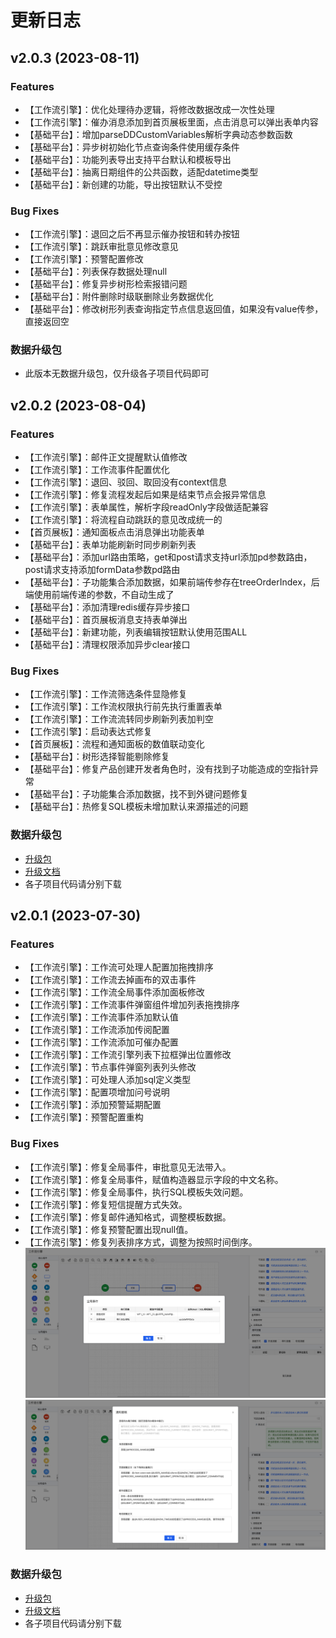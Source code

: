 
# 更新日志

## v2.0.3 (2023-08-11)
### Features
- 【工作流引擎】：优化处理待办逻辑，将修改数据改成一次性处理
- 【工作流引擎】：催办消息添加到首页展板里面，点击消息可以弹出表单内容
- 【基础平台】：增加parseDDCustomVariables解析字典动态参数函数
- 【基础平台】：异步树初始化节点查询条件使用缓存条件
- 【基础平台】：功能列表导出支持平台默认和模板导出
- 【基础平台】：抽离日期组件的公共函数，适配datetime类型
- 【基础平台】：新创建的功能，导出按钮默认不受控

### Bug Fixes
- 【工作流引擎】：退回之后不再显示催办按钮和转办按钮
- 【工作流引擎】：跳跃审批意见修改意见
- 【工作流引擎】：预警配置修改
- 【基础平台】：列表保存数据处理null
- 【基础平台】：修复异步树形检索报错问题
- 【基础平台】：附件删除时级联删除业务数据优化
- 【基础平台】：修改树形列表查询指定节点信息返回值，如果没有value传参，直接返回空

### 数据升级包
- 此版本无数据升级包，仅升级各子项目代码即可

## v2.0.2 (2023-08-04)
### Features
- 【工作流引擎】：邮件正文提醒默认值修改
- 【工作流引擎】：工作流事件配置优化
- 【工作流引擎】：退回、驳回、取回没有context信息
- 【工作流引擎】：修复流程发起后如果是结束节点会报异常信息
- 【工作流引擎】：表单属性，解析字段readOnly字段做适配兼容
- 【工作流引擎】：将流程自动跳跃的意见改成统一的
- 【首页展板】：通知面板点击消息弹出功能表单
- 【基础平台】：表单功能刷新时同步刷新列表
- 【基础平台】：添加url路由策略，get和post请求支持url添加pd参数路由，post请求支持添加formData参数pd路由
- 【基础平台】：子功能集合添加数据，如果前端传参存在treeOrderIndex，后端使用前端传递的参数，不自动生成了
- 【基础平台】：添加清理redis缓存异步接口
- 【基础平台】：首页展板消息支持表单弹出
- 【基础平台】：新建功能，列表编辑按钮默认使用范围ALL
- 【基础平台】：清理权限添加异步clear接口

### Bug Fixes
- 【工作流引擎】：工作流筛选条件显隐修复
- 【工作流引擎】：工作流权限执行前先执行重置表单
- 【工作流引擎】：工作流流转同步刷新列表加判空
- 【工作流引擎】：启动表达式修复
- 【首页展板】：流程和通知面板的数值联动变化
- 【基础平台】：树形选择智能剔除修复
- 【基础平台】：修复产品创建开发者角色时，没有找到子功能造成的空指针异常
- 【基础平台】：子功能集合添加数据，找不到外键问题修复
- 【基础平台】：热修复SQL模板未增加默认来源描述的问题

### 数据升级包
- [升级包](./upgrade/2/0/2/JECloud2.0.2升级包.zip)
- [升级文档](./upgrade/README.md)
- 各子项目代码请分别下载

## v2.0.1 (2023-07-30)
### Features
- 【工作流引擎】：工作流可处理人配置加拖拽排序
- 【工作流引擎】：工作流去掉画布的双击事件
- 【工作流引擎】：工作流全局事件添加面板修改
- 【工作流引擎】：工作流事件弹窗组件增加列表拖拽排序
- 【工作流引擎】：工作流事件添加默认值
- 【工作流引擎】：工作流添加传阅配置
- 【工作流引擎】：工作流添加可催办配置
- 【工作流引擎】：工作流引擎列表下拉框弹出位置修改
- 【工作流引擎】：节点事件弹窗列表列头修改
- 【工作流引擎】：可处理人添加sql定义类型
- 【工作流引擎】：配置项增加问号说明
- 【工作流引擎】：添加预警延期配置
- 【工作流引擎】：预警配置重构

### Bug Fixes
- 【工作流引擎】：修复全局事件，审批意见无法带入。
- 【工作流引擎】：修复全局事件，赋值构造器显示字段的中文名称。
- 【工作流引擎】：修复全局事件，执行SQL模板失效问题。
- 【工作流引擎】：修复短信提醒方式失效。
- 【工作流引擎】：修复邮件通知格式，调整模板数据。
- 【工作流引擎】：修复预警配置出现null值。
- 【工作流引擎】：修复列表排序方式，调整为按照时间倒序。
  ![全局事件](./upgrade/2/0/1/images/全局事件.png)
  ![通知模板](./upgrade/2/0/1/images/通知模板.png)


### 数据升级包
- [升级包](./upgrade/2/0/1/JECloud2.0.1升级包.zip)
- [升级文档](./upgrade/README.md)
- 各子项目代码请分别下载
